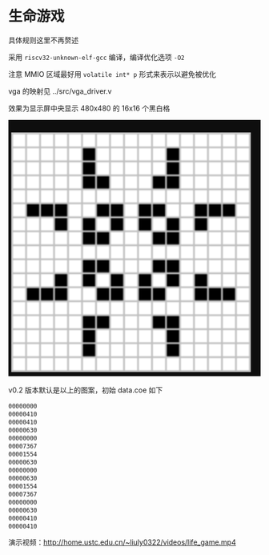 # 生命游戏

具体规则这里不再赘述

采用 `riscv32-unknown-elf-gcc` 编译，编译优化选项 `-O2`

注意 MMIO 区域最好用 `volatile int* p` 形式来表示以避免被优化

vga 的映射见 ../src/vga_driver.v

效果为显示屏中央显示 480x480 的 16x16 个黑白格

![default](default.png)

v0.2 版本默认是以上的图案，初始 data.coe 如下

```plaintext
00000000
00000410
00000410
00000630
00000000
00007367
00001554
00000630
00000000
00000630
00001554
00007367
00000000
00000630
00000410
00000410
```

演示视频：<http://home.ustc.edu.cn/~liuly0322/videos/life_game.mp4>
